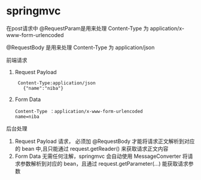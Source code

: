 # springmvc
在post请求中
@RequestParam是用来处理 Content-Type 为 application/x-www-form-urlencoded

@RequestBody 是用来处理 Content-Type 为 application/json

前端请求

1. Request Payload  
    ```
     Content-Type:application/json
       {"name":"niba"}
    ```
2.  Form Data
    ```
    Content-Type ：application/x-www-form-urlencoded
    name=niba
    ```
后台处理
1.  Request Payload 请求， 
    必须加 @RequestBody 才能将请求正文解析到对应的 bean 中,且只能通过 request.getReader() 来获取请求正文内容
2. Form Data
    无需任何注解，springmvc 会自动使用 MessageConverter 将请求参数解析到对应的 bean，且通过 request.getParameter(...) 能获取请求参数
